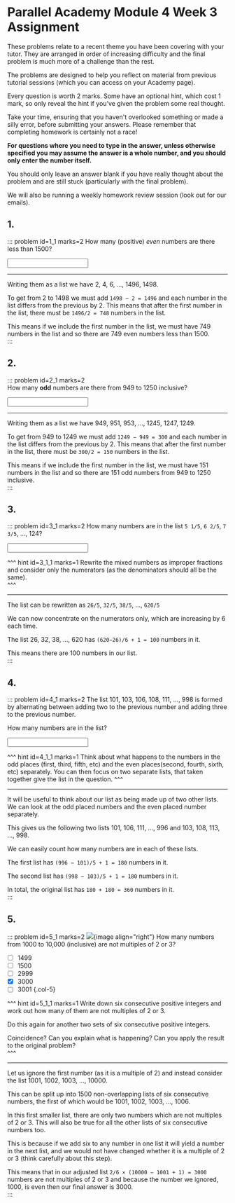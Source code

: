 # Parallel Academy Module 4 Week 3 Assignment

These problems relate to a recent theme you have been covering with your tutor. They are arranged in order of increasing difficulty and the final problem is much more of a challenge than the rest.  

The problems are designed to help you reflect on material from previous tutorial sessions (which you can access on your Academy page).  

Every question is worth 2 marks. Some have an optional hint, which cost 1 mark, so only reveal the hint if you’ve given the problem some real thought.   

Take your time, ensuring that you haven't overlooked something or made a silly error, before submitting your answers. Please remember that completing homework is certainly not a race!  

**For questions where you need to type in the answer, unless otherwise specified you may assume the answer is a whole number, and you should only enter the number itself.**  

You should only leave an answer blank if you have really thought about the problem and are still stuck (particularly with the final problem).  

We will also be running a weekly homework review session (look out for our emails).  


## 1.
::: problem id=1_1 marks=2
How many (positive) _even_ numbers are there less than 1500?  

<input type="number" solution="749"/>  

---

Writing them as a list we have 2, 4, 6, ..., 1496, 1498.  

To get from 2 to 1498 we must add `1498 − 2 = 1496` and each number in the list differs from the previous by 2. This means that after the first number in the list, there must be `1496/2 = 748` numbers in the list.  

This means if we include the first number in the list, we must have 749 numbers in the list and so there are 749 even numbers less than 1500.  
:::


## 2.
::: problem id=2_1 marks=2  
How many __odd__ numbers are there from 949 to 1250 inclusive?       
 
<input type="number" solution="151"/>

---

Writing them as a list we have 949, 951, 953, ...,  1245, 1247, 1249.  

To get from 949 to 1249 we must add `1249 − 949 = 300` and each number in the list differs from the previous by 2. This means that after the first number in the list, there must be `300/2 = 150` numbers in the list.  

This means if we include the first number in the list, we must have 151 numbers in the list and so there are 151 odd numbers from 949 to 1250 inclusive.  
:::


## 3.
::: problem id=3_1 marks=2
How many numbers are in the list `5 1/5`, `6 2/5`, `7 3/5`, ..., 124?  

<input type="number" solution="100"/>  

^^^ hint id=3_1_1 marks=1
Rewrite the mixed numbers as improper fractions and consider only the numerators (as the denominators should all be the same).  
^^^

---

The list can be rewritten as `26/5`, `32/5`, `38/5`, ..., `620/5`  

We can now concentrate on the numerators only, which are increasing by 6 each time.  

The list 26, 32, 38, ..., 620 has `(620−26)/6 + 1 = 100` numbers in it.  

This means there are 100 numbers in our list.  
:::


## 4.
::: problem id=4_1 marks=2
The list 101, 103, 106, 108, 111, ..., 998 is formed by alternating between adding two to the previous number and adding three to the previous number.  

How many numbers are in the list?   
  
<input type="number" solution="360"/> 

^^^ hint id=4_1_1 marks=1
Think about what happens to the numbers in the odd places (first, third, fifth, etc) and the even places(second, fourth, sixth, etc) separately. You can then focus on two separate lists, that taken together give the list in the question.
^^^

---

It will be useful to think about our list as being made up of two other lists. We can look at the odd placed numbers and the even placed number separately.  

This gives us the following two lists 101, 106, 111, ..., 996 and 103, 108, 113, ..., 998.  

We can easily count how many numbers are in each of these lists.  

The first list has `(996 − 101)/5 + 1 = 180` numbers in it.  

The second list has `(998 − 103)/5 + 1 = 180` numbers in it.  

In total, the original list has `180 + 180 = 360` numbers in it.  
:::


## 5.
::: problem id=5_1 marks=2
![](/resources/academy-4-week-2/4-skull.png){image align="right"} 
How many numbers from 1000 to 10,000 (inclusive) are not multiples of 2 or 3?  

* [ ] 1499
* [ ] 1500
* [ ] 2999
* [x] 3000
* [ ] 3001
{.col-5}

^^^ hint id=5_1_1 marks=1
Write down six consecutive positive integers and work out how many of them are not multiples of 2 or 3.  

Do this again for another two sets of six consecutive positive integers.  

Coincidence? Can you explain what is happening? Can you apply the result to the original problem?  
^^^

---

Let us ignore the first number (as it is a multiple of 2) and instead consider the list 1001, 1002, 1003, ..., 10000.  

This can be split up into 1500 non-overlapping lists of six consecutive numbers, the first of which would be 1001, 1002, 1003, ..., 1006.  

In this first smaller list, there are only two numbers which are not multiples of 2 or 3. This will also be true for all the other lists of six consecutive numbers too.  

This is because if we add six to any number in one list it will yield a number in the next list, and we would not have changed whether it is a multiple of 2 or 3 (think carefully about this step).  

This means that in our adjusted list `2/6 × (10000 − 1001 + 1) = 3000` numbers are not multiples of 2 or 3 and because the number we ignored, 1000, is even then our final answer is 3000.  
:::